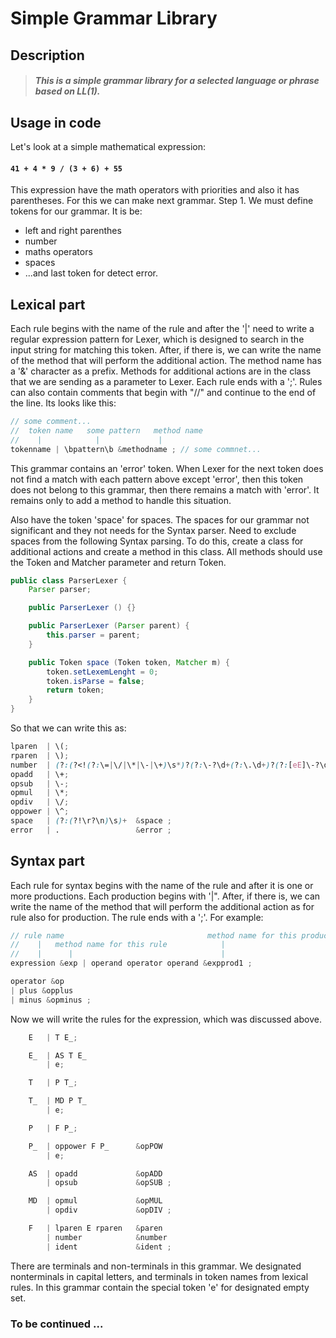# Simple Grammar Library

## Description

> ##### This is a simple grammar library for a selected language or phrase based on LL(1).

## Usage in code

Let's look at a simple mathematical expression:

#### ``` 41 + 4 * 9 / (3 + 6) + 55 ```

This expression have the math operators with priorities and also it has parentheses. For this we can make next grammar.
Step 1. We must define tokens for our grammar. It is be:
- left and right parenthes
- number
- maths operators
- spaces
- ...and last token for detect error.

## Lexical part

Each rule begins with the name of the rule and after the '|' need to write a regular expression pattern for Lexer, which is designed to search in the input string for matching this token. After, if there is, we can write the name of the method that will perform the additional action. The method name has a '&' character as a prefix. Methods for additional actions are in the class that we are sending as a parameter to Lexer. Each rule ends with a ';'. Rules can also contain comments that begin with "//" and continue to the end of the line. Its looks like this:

``` scss
// some comment...
//  token name   some pattern   method name
//    |            |             |
tokenname | \bpattern\b &methodname ; // some commnet...
```

This grammar contains an 'error' token. When Lexer for the next token does not find a match with each pattern above except 'error', then this token does not belong to this grammar, then there remains a match with 'error'. It remains only to add a method to handle this situation.

Also have the token 'space' for spaces. The spaces for our grammar not significant and they not needs for the Syntax parser. Need to exclude spaces from the following Syntax parsing. To do this, create a class for additional actions and create a method in this class. All methods should use the Token and Matcher parameter and return Token.

``` java
public class ParserLexer {
    Parser parser;

    public ParserLexer () {}

    public ParserLexer (Parser parent) {
        this.parser = parent;
    }

    public Token space (Token token, Matcher m) {
        token.setLexemLenght = 0;
        token.isParse = false;
        return token;
    }
}
```

So that we can write this as:
```scss
lparen  | \(;
rparen  | \);
number  | (?:(?<!(?:\=|\/|\*|\-|\+)\s*)?(?:\-?\d+(?:\.\d+)?(?:[eE]\-?\d+)?)\b);
opadd   | \+;
opsub   | \-;
opmul   | \*;
opdiv   | \/;
oppower | \^;
space   | (?:(?!\r?\n)\s)+  &space ;
error   | .                 &error ;
```

## Syntax part

Each rule for syntax begins with the name of the rule and after it is one or more productions. Each production begins with '|". After, if there is, we can write the name of the method that will perform the additional action as for rule also for production. The rule ends with a ';'. For example:

```scss
// rule name                                method name for this production 
//    |   method name for this rule            |
//    |      |                                 |
expression &exp | operand operator operand &expprod1 ;

operator &op
| plus &opplus
| minus &opminus ;
```

Now we will write the rules for the expression, which was discussed above.
```scss
    E   | T E_;

    E_  | AS T E_
        | e;

    T   | P T_;

    T_  | MD P T_
        | e;

    P   | F P_;

    P_  | oppower F P_      &opPOW
        | e;

    AS  | opadd             &opADD
        | opsub             &opSUB ;

    MD  | opmul             &opMUL
        | opdiv             &opDIV ;

    F   | lparen E rparen   &paren
        | number            &number
        | ident             &ident ;
```
There are terminals and non-terminals in this grammar. We designated nonterminals in capital letters, and terminals in token names from lexical rules. In this grammar contain the special token 'e' for designated empty set.

### To be continued ...
